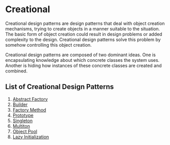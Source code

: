 # Creational

Creational design patterns are design patterns that deal with object creation mechanisms, trying to create objects in a manner suitable to the situation. The basic form of object creation could result in design problems or added complexity to the design. Creational design patterns solve this problem by somehow controlling this object creation.

Creational design patterns are composed of two dominant ideas. One is encapsulating knowledge about which concrete classes the system uses. Another is hiding how instances of these concrete classes are created and combined.

## List of Creational Design Patterns

1. [Abstract Factory](abstract_factory.md)
2. [Builder](builder.md)
3. [Factory Method](factory_method.md)
4. [Prototype](prototype.md)
5. [Singleton](singleton.md)
6. [Multiton](multiton.md)
7. [Object Pool](object_pool.md)
8. [Lazy Initialization](lazy_initialization.md)